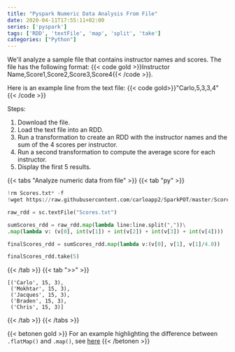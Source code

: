 ```yaml
---
title: "Pyspark Numeric Data Analysis From File"
date: 2020-04-11T17:55:11+02:00
series: ['pyspark']
tags: ['RDD', 'textFile', 'map', 'split', 'take']
categories: ["Python"]
---
```


We'll analyze a sample file that contains instructor names and scores. The file has the following format: {{< code gold >}}Instructor Name,Score1,Score2,Score3,Score4{{< /code >}}.

Here is an example line from the text file: {{< code gold>}}"Carlo,5,3,3,4"{{< /code >}}

Steps:
1. Download the file.
2. Load the text file into an RDD.
3. Run a transformation to create an RDD with the instructor names and the sum of the 4 scores per instructor.
4. Run a second transformation to compute the average score for each instructor.
5. Display the first 5 results.

{{< tabs "Analyze numeric data from file" >}}
{{< tab "py" >}}
```python
!rm Scores.txt* -f
!wget https://raw.githubusercontent.com/carloapp2/SparkPOT/master/Scores.txt

raw_rdd = sc.textFile("Scores.txt")

sumScores_rdd = raw_rdd.map(lambda line:line.split(","))\
.map(lambda v: (v[0], int(v[1]) + int(v[2]) + int(v[3]) + int(v[4])))

finalScores_rdd = sumScores_rdd.map(lambda v:(v[0], v[1], v[1]/4.0))

finalScores_rdd.take(5)
``` 
{{< /tab >}}
{{< tab ">>" >}}
```
[('Carlo', 15, 3),
 ('Mokhtar', 15, 3),
 ('Jacques', 15, 3),
 ('Braden', 15, 3),
 ('Chris', 15, 3)]
```
{{< /tab >}}
{{< /tabs >}}

{{< betonen gold >}}
For an example highlighting the difference between `.flatMap()` and `.map()`, see [here](/posts/python/difference-between-map-and-flatmap)
{{< /betonen >}}